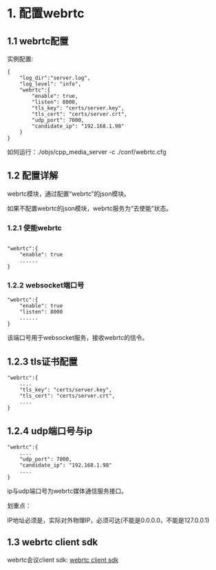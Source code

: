 # 1. 配置webrtc
## 1.1 webrtc配置
实例配置:
```markup
{
    "log_dir":"server.log",
    "log_level": "info",
    "webrtc":{
        "enable": true,
        "listen": 8000,
        "tls_key": "certs/server.key",
        "tls_cert": "certs/server.crt",
        "udp_port": 7000,
        "candidate_ip": "192.168.1.98"
    }
}
```

如何运行：./objs/cpp_media_server -c ./conf/webrtc.cfg

## 1.2 配置详解
webrtc模块，通过配置“webrtc”的json模块。

如果不配置webrtc的json模块，webrtc服务为“去使能”状态。
### 1.2.1 使能webrtc
```markup

"webrtc":{
    "enable": true
    ......
}
```

### 1.2.2 websocket端口号
```markup
"webrtc":{
    "enable": true
    "listen": 8000
    ......
}
```
该端口号用于websocket服务，接收webrtc的信令。

## 1.2.3 tls证书配置
```markup
"webrtc":{
    ....
    "tls_key": "certs/server.key",
    "tls_cert": "certs/server.crt",
    ....
}
```

## 1.2.4 udp端口号与ip
```markup
"webrtc":{
    ....
    "udp_port": 7000,
    "candidate_ip": "192.168.1.98"
    ....
}
```
ip与udp端口号为webrtc媒体通信服务接口。


划重点：


IP地址必须是，实际对外物理IP，必须可达(不能是0.0.0.0，不能是127.0.0.1)

## 1.3 webrtc client sdk
webrtc会议client sdk: [webrtc client sdk](https://github.com/runner365/webrtc-client-sdk)
